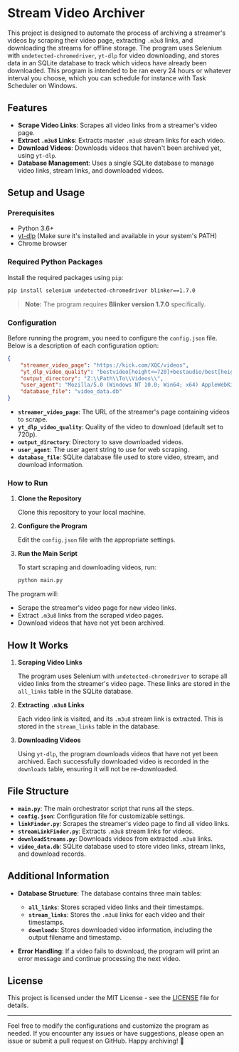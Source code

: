 # Stream Video Archiver

This project is designed to automate the process of archiving a streamer's videos by scraping their video page, extracting `.m3u8` links, and downloading the streams for offline storage. The program uses Selenium with `undetected-chromedriver`, `yt-dlp` for video downloading, and stores data in an SQLite database to track which videos have already been downloaded. This program is intended to be ran every 24 hours or whatever interval you choose, which you can schedule for instance with Task Scheduler on Windows.

## Features

- **Scrape Video Links**: Scrapes all video links from a streamer's video page.
- **Extract `.m3u8` Links**: Extracts master `.m3u8` stream links for each video.
- **Download Videos**: Downloads videos that haven't been archived yet, using `yt-dlp`.
- **Database Management**: Uses a single SQLite database to manage video links, stream links, and downloaded videos.

## Setup and Usage

### Prerequisites

- Python 3.6+
- [yt-dlp](https://github.com/yt-dlp/yt-dlp) (Make sure it's installed and available in your system's PATH)
- Chrome browser

### Required Python Packages

Install the required packages using `pip`:

```bash
pip install selenium undetected-chromedriver blinker==1.7.0
```

> **Note:** The program requires **Blinker version 1.7.0** specifically.

### Configuration

Before running the program, you need to configure the `config.json` file. Below is a description of each configuration option:

```json
{
    "streamer_video_page": "https://kick.com/XQC/videos",
    "yt_dlp_video_quality": "bestvideo[height<=720]+bestaudio/best[height<=720]",
    "output_directory": "Z:\\Path\\To\\Videos\\",
    "user_agent": "Mozilla/5.0 (Windows NT 10.0; Win64; x64) AppleWebKit/537.36 (KHTML, like Gecko) Chrome/90.0.4430.212 Safari/537.36",
    "database_file": "video_data.db"
}
```

- **`streamer_video_page`**: The URL of the streamer's page containing videos to scrape.
- **`yt_dlp_video_quality`**: Quality of the video to download (default set to 720p).
- **`output_directory`**: Directory to save downloaded videos.
- **`user_agent`**: The user agent string to use for web scraping.
- **`database_file`**: SQLite database file used to store video, stream, and download information.

### How to Run

1. **Clone the Repository**

   Clone this repository to your local machine.

2. **Configure the Program**

   Edit the `config.json` file with the appropriate settings.

3. **Run the Main Script**

   To start scraping and downloading videos, run:

   ```bash
   python main.py
   ```

The program will:

- Scrape the streamer's video page for new video links.
- Extract `.m3u8` links from the scraped video pages.
- Download videos that have not yet been archived.

## How It Works

1. **Scraping Video Links**

   The program uses Selenium with `undetected-chromedriver` to scrape all video links from the streamer's video page. These links are stored in the `all_links` table in the SQLite database.

2. **Extracting `.m3u8` Links**

   Each video link is visited, and its `.m3u8` stream link is extracted. This is stored in the `stream_links` table in the database.

3. **Downloading Videos**

   Using `yt-dlp`, the program downloads videos that have not yet been archived. Each successfully downloaded video is recorded in the `downloads` table, ensuring it will not be re-downloaded.

## File Structure

- **`main.py`**: The main orchestrator script that runs all the steps.
- **`config.json`**: Configuration file for customizable settings.
- **`linkFinder.py`**: Scrapes the streamer's video page to find all video links.
- **`streamLinkFinder.py`**: Extracts `.m3u8` stream links for videos.
- **`downloadStreams.py`**: Downloads videos from extracted `.m3u8` links.
- **`video_data.db`**: SQLite database used to store video links, stream links, and download records.

## Additional Information

- **Database Structure**: The database contains three main tables:
  - **`all_links`**: Stores scraped video links and their timestamps.
  - **`stream_links`**: Stores the `.m3u8` links for each video and their timestamps.
  - **`downloads`**: Stores downloaded video information, including the output filename and timestamp.

- **Error Handling**: If a video fails to download, the program will print an error message and continue processing the next video.

## License

This project is licensed under the MIT License - see the [LICENSE](LICENSE) file for details.

---

Feel free to modify the configurations and customize the program as needed. If you encounter any issues or have suggestions, please open an issue or submit a pull request on GitHub. Happy archiving! 🚀
